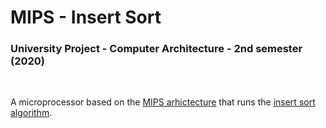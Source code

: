 <h1>MIPS - Insert Sort</h1>
<h3>University Project - Computer Architecture - 2nd semester (2020)</h3>
<br/>

<p>A microprocessor based on the <a href="https://en.wikipedia.org/wiki/MIPS_architecture" target="_blank">MIPS arhictecture</a> that runs the <a href="https://www.geeksforgeeks.org/insertion-sort/" target="_blank">insert sort algorithm</a>.</p>
